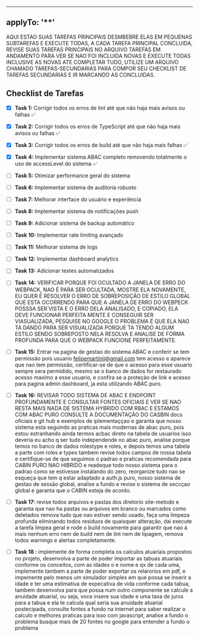 
---
applyTo: '**'
---

AQUI ESTAO SUAS TAREFAS PRINCIPAIS DESMBEBRE ELAS EM PEQUENAS SUBTAREFAS E EXECUTE TODAS, A CADA TAREFA  PRINCIPAL CONCLUIDA, REVISE SUAS TAREFAS PRINCIPAIS NO ARQUIVO TAREFAS EM ANDAMENTO PARA VER SE NAO FOI INCLUIDA NOVAS E EXECUTE TODAS INCLUSIVE AS NOVAS ATE COMPLETAR TUDO, UTILIZE UM ARQUIVO CHAMADO TAREFAS-SECUNDARIAS PARA COMPOR SEU CHECKLIST DE TAREFAS SECUNDARIAS E IR MARCANDO AS CONCLUIDAS.

## Checklist de Tarefas
- [x] **Task 1:** Corrigir todos os erros de lint até que não haja mais avisos ou falhas ✅
- [x] **Task 2:** Corrigir todos os erros de TypeScript até que não haja mais avisos ou falhas ✅
- [x] **Task 3:** Corrigir todos os erros de build até que não haja mais falhas ✅
- [x] **Task 4:** Implementar sistema ABAC completo removendo totalmente o uso de accessLevel do sistema ✅
- [ ] **Task 5:** Otimizar performance geral do sistema  
- [ ] **Task 6:** Implementar sistema de auditoria robusto  
- [ ] **Task 7:** Melhorar interface do usuário e experiência  
- [ ] **Task 8:** Implementar sistema de notificações push  
- [ ] **Task 9:** Adicionar sistema de backup automático  
- [ ] **Task 10:** Implementar rate limiting avançado  
- [ ] **Task 11:** Melhorar sistema de logs  
- [ ] **Task 12:** Implementar dashboard analytics  
- [ ] **Task 13:** Adicionar testes automatizados



- [ ] **Task 14:** VERIFICAR PORQUE FOI OCULTADO A JANELA DE ERRO DO WEBPACK, NAO É PARA SER OCULTADA, MOSTRE ELA NOVAMENTE, EU QUER É RESOLVER O ERRO DE SOBREPOSIÇÃO DE ESTILO GLOBAL QUE ESTA OCORRENDO PARA QUE A JANELA DE ERRO DO WEBPECK POSSSA SER VISTA E O ERRO DELA ANALISADO, E COPIADO, ELA DEVE FUNCIONAR PERFEITA MENTE E CONSEGUIR SER VIASUALIZADA, PESQUISE NO GOOGLE O PROBLEMA É QUE ELA NAO TA DANDO PARA SER VISUALIZADA PORQUE TA TENDO ALGUM ESTILO SENDO SOBREPOSTO NELA RESOLVA E ANALISE DE FORMA PROFUNDA PARA QUE O WEBPACK FUNCIONE PERFEITAMENTE.
- [ ] **Task 15:** Entrar na pagina de gestao do sistema ABAC e conferir se tem permissão pois usuario felipemartinii@gmail.com tem acesso e aparece que nao tem permissão, certificar-se de que o acesso para esse usuario sempre sera permidido, mesmo se o banco de dados for restaurado acesso maximo a esse usuario, e confira se a proteção de link e acesso para pagina admin dashboard, ja esta utilizando ABAC puro.
- [ ] **Task 16:** REVISAR TODO SISTEMA DE ABAC E ENDPOINT PROFUNDAMENTE E CONSULTAR FONTES OFICIAIS E VER SE NAO RESTA MAIS NADA DE SISTEMA HYBRIDO COM RBAC E ESTAMOS COM ABAC PURO CONSULTE A DOCUMENTAÇÂO DO CASBIN docs oficiais e git hub e exemplos de iplementaççao e garanta que nosso sistema esta seguindo as praticas mais modernas de abac puro, pois estou estranhando ainda termos acbac direto na tabela de usuarios isso deveria eu acho q ser tudo independende no abac puro, analise porque temos no banco de dados rolestype e roles, e depois temos uma tabela a parte com roles e types tambem revise todos campos de nossa tabela e certifique-se de que seguimos o padrao e praticas recomendada para CABIN PURO NAO HIBRIDO e readeque todo nosso sistema para o padrao como se estivesse instalando do zero, reorganize tudo nao se esqueça que tem q estar adaptado a auth.js puro, nosso sistema de gestao de sessão global, analise a fundo e revise o sistema de seccçao global e garanta que o CABIN esteja de acordo.
- [ ] **Task 17:** revise todos arquivos e pastas dos diretorio site-metodo e garanta que nao ha pastas ou arquivos em branco ou marcados como deletados remova tudo que nao estiver sendo usado, faça uma limpeza profunda eliminando todos residuos de quaisquer alteração, dai execute a tarefa limpea geral e rode o build novamente para garantir que nao á mais nenhum erro nem de build nem de lint nem de tipagem, remova todos warnings e alertas completamente.
- [ ] **Task 18 :** implemente de forma completa os calculos atuariais propostos no projeto, desenvolva a parte de poder importar as tabuas atuariais conforme os conceitos, com as idades o e nome e qx de cada uma, implemente tambem a parte de poder exportar os relarorios em pdf, e impemente pelo menos um simulador simples em que possa se inserir a idade e ter uma estimativa de expecativa de vida conforme cada tabua, tambem desenvolva para que possa num outro componente se calcule a anuidade atuarial, ou seja, voce insere sua idade e uma taxa de juros para a tabua e ela te calcula qual seria sua anuidade atuarial postecipada, consulte fontes a fundo na internet para saber realizar o calculo e melhores praticas para isso com javascript, analise a fundo o problema busque mais de 20 fontes no google para entender a fundo o problema
